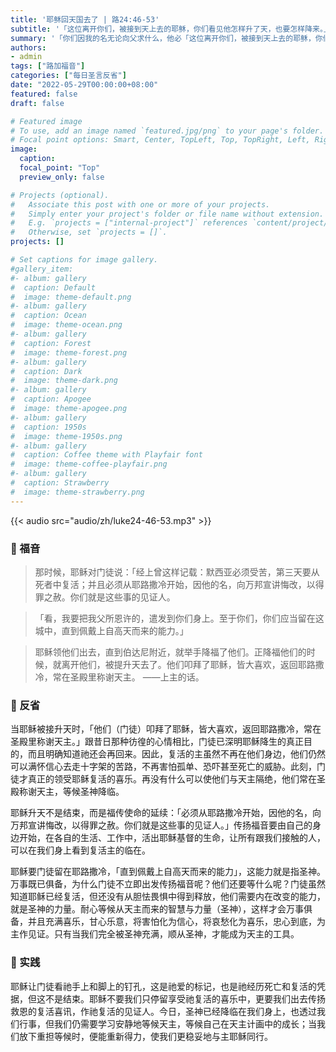 ```yaml
---
title: '耶稣回天国去了 | 路24:46-53'
subtitle: '「这位离开你们，被接到天上去的耶稣，你们看见他怎样升了天，也要怎样降来。」（宗1:11）'
summary: '「你们因我的名无论向父求什么，他必「这位离开你们，被接到天上去的耶稣，你们看见他怎样升了天，也要怎样降来。」（宗1:11）'
authors:
- admin
tags: ["路加福音"]
categories: ["每日圣言反省"]
date: "2022-05-29T00:00:00+08:00"
featured: false
draft: false

# Featured image
# To use, add an image named `featured.jpg/png` to your page's folder.
# Focal point options: Smart, Center, TopLeft, Top, TopRight, Left, Right, BottomLeft, Bottom, BottomRight
image:
  caption:
  focal_point: "Top"
  preview_only: false

# Projects (optional).
#   Associate this post with one or more of your projects.
#   Simply enter your project's folder or file name without extension.
#   E.g. `projects = ["internal-project"]` references `content/project/deep-learning/index.md`.
#   Otherwise, set `projects = []`.
projects: []

# Set captions for image gallery.
#gallery_item:
#- album: gallery
#  caption: Default
#  image: theme-default.png
#- album: gallery
#  caption: Ocean
#  image: theme-ocean.png
#- album: gallery
#  caption: Forest
#  image: theme-forest.png
#- album: gallery
#  caption: Dark
#  image: theme-dark.png
#- album: gallery
#  caption: Apogee
#  image: theme-apogee.png
#- album: gallery
#  caption: 1950s
#  image: theme-1950s.png
#- album: gallery
#  caption: Coffee theme with Playfair font
#  image: theme-coffee-playfair.png
#- album: gallery
#  caption: Strawberry
#  image: theme-strawberry.png
---
```


{{< audio src="audio/zh/luke24-46-53.mp3" >}}

### :love_letter: 福音
> 那时候，耶稣对门徒说：「经上曾这样记载：默西亚必须受苦，第三天要从死者中复活；并且必须从耶路撒冷开始，因他的名，向万邦宣讲悔改，以得罪之赦。你们就是这些事的见证人。

> 「看，我要把我父所恩许的，遣发到你们身上。至于你们，你们应当留在这城中，直到佩戴上自高天而来的能力。」

> 耶稣领他们出去，直到伯达尼附近，就举手降福了他们。正降福他们的时候，就离开他们，被提升天去了。他们叩拜了耶稣，皆大喜欢，返回耶路撒冷，常在圣殿里称谢天主。 ——上主的话。

### :speech_balloon: 反省
当耶稣被接升天时，「他们（门徒）叩拜了耶稣，皆大喜欢，返回耶路撒冷，常在圣殿里称谢天主。」跟昔日那种彷徨的心情相比，门徒已深明耶稣降生的真正目的，而且明确知道祂还会再回来。因此，复活的主虽然不再在他们身边，他们仍然可以满怀信心去走十字架的苦路，不再害怕孤单、恐吓甚至死亡的威胁。此刻，门徒才真正的领受耶稣复活的喜乐。再没有什么可以使他们与天主隔绝，他们常在圣殿称谢天主，等候圣神降临。

耶稣升天不是结束，而是福传使命的延续：「必须从耶路撒冷开始，因他的名，向万邦宣讲悔改，以得罪之赦。你们就是这些事的见证人。」传扬福音要由自己的身边开始，在各自的生活、工作中，活出耶稣基督的生命，让所有跟我们接触的人，可以在我们身上看到复活主的临在。

耶稣要门徒留在耶路撒冷，「直到佩戴上自高天而来的能力」，这能力就是指圣神。万事既已俱备，为什么门徒不立即出发传扬福音呢？他们还要等什么呢？门徒虽然知道耶稣已经复活，但还没有从胆怯畏惧中得到释放，他们需要内在改变的能力，就是圣神的力量。耐心等候从天主而来的智慧与力量（圣神），这样才会万事俱备，并且充满喜乐，甘心乐意，将害怕化为信心，将哀愁化为喜乐，忠心到底，为主作见证。只有当我们完全被圣神充满，顺从圣神，才能成为天主的工具。

### :runner: 实践
耶稣让门徒看祂手上和脚上的钉孔，这是祂爱的标记，也是祂经历死亡和复活的凭据，但这不是结束。耶稣不要我们只停留享受祂复活的喜乐中，更要我们出去传扬救恩的复活喜讯，作祂复活的见证人。今日，圣神已经降临在我们身上，也透过我们行事，但我们仍需要学习安静地等候天主，等候自己在天主计画中的成长；当我们放下重担等候时，便能重新得力，使我们更稳妥地与主耶稣同行。
